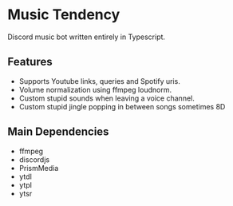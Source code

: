 # Music Tendency
Discord music bot written entirely in Typescript.

## Features
  - Supports Youtube links, queries and Spotify uris.
  - Volume normalization using ffmpeg loudnorm.
  - Custom stupid sounds when leaving a voice channel.
  - Custom stupid jingle popping in between songs sometimes 8D
  
## Main Dependencies
  - ffmpeg
  - discordjs
  - PrismMedia
  - ytdl
  - ytpl
  - ytsr

